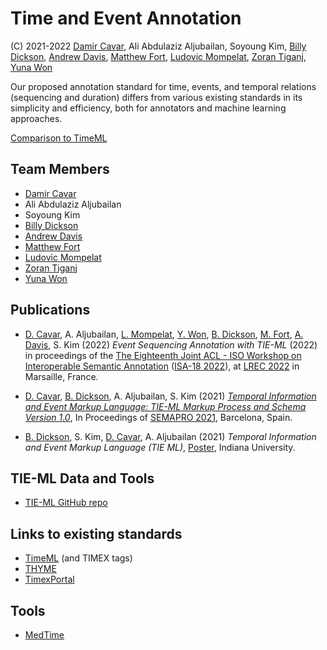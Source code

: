 # Time and Event Annotation

(C) 2021-2022 [Damir Cavar], Ali Abdulaziz Aljubailan, Soyoung Kim, [Billy Dickson], [Andrew Davis], [Matthew Fort], [Ludovic Mompelat], [Zoran Tiganj], [Yuna Won]



Our proposed annotation standard for time, events, and temporal relations (sequencing and duration) differs from various existing standards in its simplicity and efficiency, both for annotators and machine learning approaches.

[Comparison to TimeML](tieml.md)


## Team Members

- [Damir Cavar]
- Ali Abdulaziz Aljubailan
- Soyoung Kim
- [Billy Dickson]
- [Andrew Davis]
- [Matthew Fort]
- [Ludovic Mompelat]
- [Zoran Tiganj]
- [Yuna Won]


## Publications

- [D. Cavar], A. Aljubailan, [L. Mompelat], [Y. Won], [B. Dickson], [M. Fort], [A. Davis], S. Kim (2022) *Event Sequencing Annotation with TIE-ML* (2022) in proceedings of the [The Eighteenth Joint ACL - ISO Workshop on Interoperable Semantic Annotation](https://sigsem.uvt.nl/isa18/) ([ISA-18 2022](https://sigsem.uvt.nl/isa18/)), at [LREC 2022](https://lrec2022.lrec-conf.org/en/) in Marsaille, France.

- [D. Cavar], [B. Dickson], A. Aljubailan, S. Kim (2021) *[Temporal Information and Event Markup Language: TIE-ML Markup Process and Schema Version 1.0](https://arxiv.org/abs/2109.13892)*, In Proceedings of [SEMAPRO 2021](https://www.iaria.org/conferences2021/SEMAPRO21.html), Barcelona, Spain.

- [B. Dickson], S. Kim, [D. Cavar], A. Aljubailan (2021) *Temporal Information and Event Markup Language (TIE
ML)*, [Poster](TIEML_Poster_8_27.pdf), Indiana University.



## TIE-ML Data and Tools

- [TIE-ML GitHub repo](https://github.com/dcavar/tieml)


## Links to existing standards

- [TimeML](https://en.wikipedia.org/wiki/TimeML) (and TIMEX tags)
- [THYME](https://clear.colorado.edu/TemporalWiki/index.php/Main_Page)
- [TimexPortal](http://timexportal.wikidot.com/start)


## Tools

- [MedTime](https://github.com/OHNLP/MedTime)



[Damir Cavar]: https://www.linkedin.com/in/damircavar/ "Damir Cavar"
[D. Cavar]: https://www.linkedin.com/in/damircavar/ "Damir Cavar"
[Billy Dickson]: https://www.linkedin.com/in/billy-dickson/ "Billy G. Dickson"
[B. Dickson]: https://www.linkedin.com/in/billy-dickson/ "Billy G. Dickson"
[Andrew Davis]: https://www.linkedin.com/in/adavis94/ "Andrew Davis"
[A. Davis]: https://www.linkedin.com/in/adavis94/ "Andrew Davis"
[Matthew Fort]: https://www.linkedin.com/in/matthew-fort-07b802236/ "Matthew Fort"
[M. Fort]: https://www.linkedin.com/in/matthew-fort-07b802236/ "Matthew Fort"
[Ludovic Mompelat]: https://www.linkedin.com/in/ludovic-mompelat-8a1960b8/ "Ludovic Mompelat"
[L. Mompelat]: https://www.linkedin.com/in/ludovic-mompelat-8a1960b8/ "Ludovic Mompelat"
[Zoran Tiganj]: https://homes.luddy.indiana.edu/ztiganj/ "Zoran Tiganj"
[Z. Tiganj]: https://homes.luddy.indiana.edu/ztiganj/ "Zoran Tiganj"
[Yuna Won]: http://www.yunawon.net "Yuna Won"
[Y. Won]: http://www.yunawon.net "Yuna Won"
